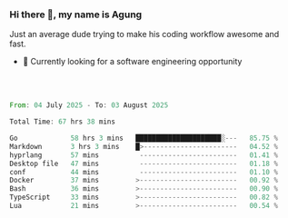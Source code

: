 ### Hi there 👋, my name is Agung
Just an average dude trying to make his coding workflow awesome and fast.

<!--
**agungfir98/agungfir98** is a ✨ _special_ ✨ repository because its `README.md` (this file) appears on your GitHub profile.
-->

- 🔭 Currently looking for a software engineering opportunity
<br/>
<br/>
<!--START_SECTION:waka-->

```rust
From: 04 July 2025 - To: 03 August 2025

Total Time: 67 hrs 38 mins

Go             58 hrs 3 mins   █████████████████████░---   85.75 %
Markdown       3 hrs 3 mins    █>-----------------------   04.52 %
hyprlang       57 mins          ------------------------   01.41 %
Desktop file   47 mins          ------------------------   01.18 %
conf           44 mins          ------------------------   01.10 %
Docker         37 mins         >------------------------   00.92 %
Bash           36 mins         >------------------------   00.90 %
TypeScript     33 mins         >------------------------   00.82 %
Lua            21 mins         >------------------------   00.54 %
```

<!--END_SECTION:waka-->
